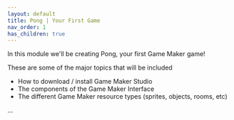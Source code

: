 ```yaml
---
layout: default
title: Pong | Your First Game
nav_order: 1
has_children: true
---
```


In this module we'll be creating Pong, your first Game Maker game!

These are some of the major topics that will be included

 * How to download / install Game Maker Studio
 * The components of the Game Maker Interface
 * The different Game Maker resource types (sprites, objects, rooms, etc)

...
